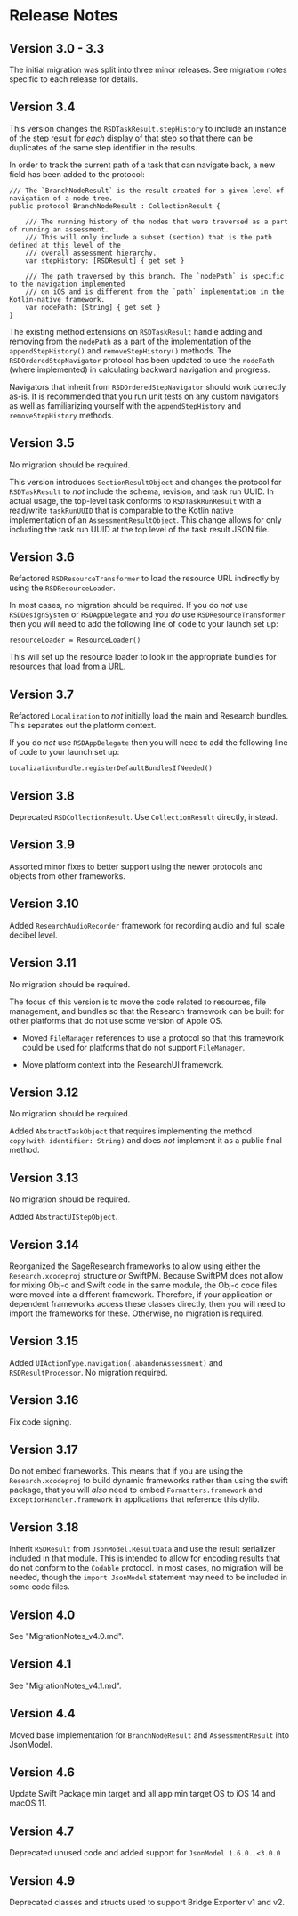 #  Release Notes 

## Version 3.0 - 3.3

The initial migration was split into three minor releases. See migration notes specific to each release for details.

## Version 3.4

This version changes the `RSDTaskResult.stepHistory` to include an instance 
of the step result for *each* display of that step so that there can be duplicates of the same step identifier in the
results.

In order to track the current path of a task that can navigate back, a new field has been added to the protocol:

```
/// The `BranchNodeResult` is the result created for a given level of navigation of a node tree.
public protocol BranchNodeResult : CollectionResult {

    /// The running history of the nodes that were traversed as a part of running an assessment.
    /// This will only include a subset (section) that is the path defined at this level of the
    /// overall assessment hierarchy.
    var stepHistory: [RSDResult] { get set }
    
    /// The path traversed by this branch. The `nodePath` is specific to the navigation implemented
    /// on iOS and is different from the `path` implementation in the Kotlin-native framework.
    var nodePath: [String] { get set }
}
```

The existing method extensions on `RSDTaskResult` handle adding and removing from the `nodePath` as a part
of the implementation of the `appendStepHistory()` and `removeStepHistory()` methods. The 
`RSDOrderedStepNavigator` protocol has been updated to use the `nodePath` (where implemented) in 
calculating backward navigation and progress.

Navigators that inherit from `RSDOrderedStepNavigator` should work correctly as-is. It is recommended that you
run unit tests on any custom navigators as well as familiarizing yourself with the `appendStepHistory` and 
`removeStepHistory` methods.

## Version 3.5

No migration should be required. 

This version introduces `SectionResultObject` and changes the protocol for
`RSDTaskResult` to *not* include the schema, revision, and task run UUID. In actual usage, the top-level task 
conforms to `RSDTaskRunResult` with a read/write `taskRunUUID` that is comparable to the Kotlin native 
implementation of an `AssessmentResultObject`.  This change allows for only including the task run UUID at the
top level of the task result JSON file.

## Version 3.6

Refactored `RSDResourceTransformer` to load the resource URL indirectly by using the `RSDResourceLoader`.

In most cases, no migration should be required. If you do *not* use `RSDDesignSystem` or `RSDAppDelegate`
and you *do* use `RSDResourceTransformer` then you will need to add the following line of code to your 
launch set up:

```
resourceLoader = ResourceLoader()
```

This will set up the resource loader to look in the appropriate bundles for resources that load from a URL.

## Version 3.7

Refactored `Localization` to *not* initially load the main and Research bundles. This separates out the platform 
context. 

If you do *not* use `RSDAppDelegate` then you will need to add the following line of code to your launch set up:

```
LocalizationBundle.registerDefaultBundlesIfNeeded()
```

## Version 3.8

Deprecated `RSDCollectionResult`. Use `CollectionResult` directly, instead.

## Version 3.9

Assorted minor fixes to better support using the newer protocols and objects from other frameworks.

## Version 3.10

Added `ResearchAudioRecorder` framework for recording audio and full scale decibel level.

## Version 3.11

No migration should be required.

The focus of this version is to move the code related to resources, file management, and bundles so that the 
Research framework can be built for other platforms that do not use some version of Apple OS.

* Moved `FileManager` references to use a protocol so that this framework could be used for platforms that do 
not support `FileManager`.

* Move platform context into the ResearchUI framework.

## Version 3.12

No migration should be required.

Added `AbstractTaskObject` that requires implementing the method `copy(with identifier: String)` and
does *not* implement it as a public final method.

## Version 3.13

No migration should be required.

Added `AbstractUIStepObject`.

## Version 3.14

Reorganized the SageResearch frameworks to allow using either the `Research.xcodeproj` structure *or* 
SwiftPM. Because SwiftPM does not allow for mixing Obj-c and Swift code in the same module, the Obj-c code
files were moved into a different framework. Therefore, if your application or dependent frameworks access 
these classes directly, then you will need to import the frameworks for these. Otherwise, no migration is required.

## Version 3.15

Added `UIActionType.navigation(.abandonAssessment)` and `RSDResultProcessor`. No migration required.

## Version 3.16

Fix code signing.

## Version 3.17

Do not embed frameworks. This means that if you are using the `Research.xcodeproj` to build dynamic 
frameworks rather than using the swift package, that you will *also* need to embed `Formatters.framework` 
and `ExceptionHandler.framework` in applications that reference this dylib.

## Version 3.18

Inherit `RSDResult` from `JsonModel.ResultData` and use the result serializer included in that module. This is
intended to allow for encoding results that do not conform to the `Codable` protocol. In most cases, no migration
will be needed, though the `import JsonModel` statement may need to be included in some code files.

## Version 4.0

See "MigrationNotes_v4.0.md". 

## Version 4.1

See "MigrationNotes_v4.1.md". 

## Version 4.4

Moved base implementation for `BranchNodeResult` and `AssessmentResult` into JsonModel.

## Version 4.6

Update Swift Package min target and all app min target OS to iOS 14 and macOS 11.

## Version 4.7

Deprecated unused code and added support for `JsonModel 1.6.0..<3.0.0`

## Version 4.9

Deprecated classes and structs used to support Bridge Exporter v1 and v2.
